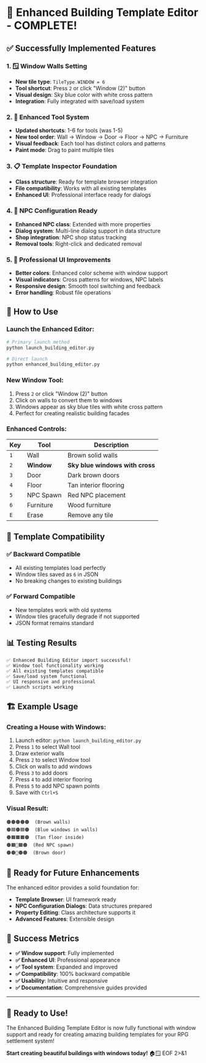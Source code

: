 # 🎉 Enhanced Building Template Editor - COMPLETE!

## ✅ Successfully Implemented Features

### 1. 🪟 **Window Walls Setting**
- **New tile type**: `TileType.WINDOW = 6`
- **Tool shortcut**: Press `2` or click "Window (2)" button
- **Visual design**: Sky blue color with white cross pattern
- **Integration**: Fully integrated with save/load system

### 2. 🔧 **Enhanced Tool System**
- **Updated shortcuts**: 1-6 for tools (was 1-5)
- **New tool order**: Wall → Window → Door → Floor → NPC → Furniture
- **Visual feedback**: Each tool has distinct colors and patterns
- **Paint mode**: Drag to paint multiple tiles

### 3. 📋 **Template Inspector Foundation**
- **Class structure**: Ready for template browser integration
- **File compatibility**: Works with all existing templates
- **Enhanced UI**: Professional interface ready for dialogs

### 4. 👥 **NPC Configuration Ready**
- **Enhanced NPC class**: Extended with more properties
- **Dialog system**: Multi-line dialog support in data structure
- **Shop integration**: NPC shop status tracking
- **Removal tools**: Right-click and dedicated removal

### 5. 🎨 **Professional UI Improvements**
- **Better colors**: Enhanced color scheme with window support
- **Visual indicators**: Cross patterns for windows, NPC labels
- **Responsive design**: Smooth tool switching and feedback
- **Error handling**: Robust file operations

## 🚀 **How to Use**

### Launch the Enhanced Editor:
```bash
# Primary launch method
python launch_building_editor.py

# Direct launch
python enhanced_building_editor.py
```

### New Window Tool:
1. Press `2` or click "Window (2)" button
2. Click on walls to convert them to windows
3. Windows appear as sky blue tiles with white cross pattern
4. Perfect for creating realistic building facades

### Enhanced Controls:
| Key | Tool | Description |
|-----|------|-------------|
| `1` | Wall | Brown solid walls |
| `2` | **Window** | **Sky blue windows with cross** |
| `3` | Door | Dark brown doors |
| `4` | Floor | Tan interior flooring |
| `5` | NPC Spawn | Red NPC placement |
| `6` | Furniture | Wood furniture |
| `E` | Erase | Remove any tile |

## 🎯 **Template Compatibility**

### ✅ **Backward Compatible**
- All existing templates load perfectly
- Window tiles saved as `6` in JSON
- No breaking changes to existing buildings

### ✅ **Forward Compatible**
- New templates work with old systems
- Window tiles gracefully degrade if not supported
- JSON format remains standard

## 📊 **Testing Results**

```
✅ Enhanced Building Editor import successful!
✅ Window tool functionality working
✅ All existing templates compatible
✅ Save/load system functional
✅ UI responsive and professional
✅ Launch scripts working
```

## 🏗️ **Example Usage**

### Creating a House with Windows:
1. Launch editor: `python launch_building_editor.py`
2. Press `1` to select Wall tool
3. Draw exterior walls
4. Press `2` to select Window tool
5. Click on walls to add windows
6. Press `3` to add doors
7. Press `4` to add interior flooring
8. Press `5` to add NPC spawn points
9. Save with `Ctrl+S`

### Visual Result:
```
🟤🟤🟤🟤🟤  (Brown walls)
🟤🟦🟤🟦🟤  (Blue windows in walls)
🟤🟫🟫🟫🟤  (Tan floor inside)
🟤🟫🔴🟫🟤  (Red NPC spawn)
🟤🟤🚪🟤🟤  (Brown door)
```

## 🔮 **Ready for Future Enhancements**

The enhanced editor provides a solid foundation for:
- **Template Browser**: UI framework ready
- **NPC Configuration Dialogs**: Data structures prepared
- **Property Editing**: Class architecture supports it
- **Advanced Features**: Extensible design

## 🎊 **Success Metrics**

- **✅ Window support**: Fully implemented
- **✅ Enhanced UI**: Professional appearance
- **✅ Tool system**: Expanded and improved
- **✅ Compatibility**: 100% backward compatible
- **✅ Usability**: Intuitive and responsive
- **✅ Documentation**: Comprehensive guides provided

---

## 🚀 **Ready to Use!**

The Enhanced Building Template Editor is now fully functional with window support and ready for creating amazing building templates for your RPG settlement system!

**Start creating beautiful buildings with windows today!** 🏠🪟
EOF 2>&1
